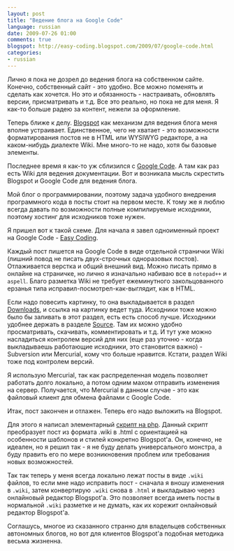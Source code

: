 ```yaml
---
layout: post
title: "Ведение блога на Google Code"
language: russian
date: 2009-07-26 01:00
comments: true
blogspot: http://easy-coding.blogspot.com/2009/07/google-code.html
categories:
- russian
---
```

Лично я пока не дозрел до ведения блога на собственном сайте. Конечно, собственный сайт - это удобно. Все можно поменять и сделать как хочется. Но это и обязанность - настраивать, обновлять версии, присматривать и т.д. Все это реально, но пока не для меня. Я как-то больше радею за контент, нежели за оформление.

Теперь ближе к делу. [Blogspot][] как механизм для ведения блога меня вполне устраивает. Единственное, чего не хватает - это возможности форматирования постов не в HTML или WYSIWYG редакторе, а на каком-нибудь диалекте Wiki. Мне много-то не надо, хотя бы базовые элементы.

[Blogspot]: http://blogspot.com/

Последнее время я как-то уж сблизился с [Google Code][]. А там как раз есть Wiki для ведения документации. Вот и возникала мысль скрестить Blogspot и Google Code для ведения блога.

[Google Code]: http://code.google.com/

Мой блог о программировании, поэтому задача удобного внедрения программного кода в посты стоит на первом месте. К тому же я люблю всегда давать по возможности полные компилируемые исходники, поэтому хостинг для исходников тоже нужен.

Я пришел вот к такой схеме. Для начала я завел одноименный проект на Google Code - [Easy Coding][].

[Easy Coding]: http://code.google.com/p/easy-coding/

Каждый пост пишется на Google Code в виде отдельной странички Wiki (лишний повод не писать двух-строчных одноразовых постов). Отлаживается верстка и общий внешний вид. Можно писать прямо в онлайне на страничке, но лично я изначально набиваю все в `notepad++` и `aspell`. Благо разметка Wiki не требует ежеминутного закольцованного ерзанья типа исправил-посмотрел-как-выглядит, как в HTML.

Если надо повесить картинку, то она выкладывается в раздел [Downloads][], и ссылка на картинку ведет туда. Исходники тоже можно было бы заливать в этот раздел, есть есть способ лучше. Исходники удобнее держать в разделе [Source][]. Там их можно удобно просматривать, скачивать, комментировать и т.д. И тут уже можно насладиться контролем версий для них (еще раз уточню - когда выкладываешь работающие исходники, это становится важно) - Subversion или Mercurial, кому что больше нравится. Кстати, раздел Wiki тоже под контролем версий.

[Downloads]: http://code.google.com/p/easy-coding/downloads/list
[Source]: http://code.google.com/p/easy-coding/source/browse/

Я использую Mercurial, так как распределенная модель позволяет работать долго локально, а потом одним махом отправить изменения на сервер. Получается, что Mercurial в данном случае - это как файловый клиент для обмена файлами с Google Code.

Итак, пост закончен и отлажен. Теперь его надо выложить на Blogspot. 

Для этого я написал элементарный [скрипт на php][wiki2blog]. Данный скрипт преобразует пост из формата .wiki в .html с ориентацией на особенности шаблонов и стилей конкретно Blogspot'а. Он, конечно, не идеален, но я решил так - я не буду делать универсального монстра, а буду править его по мере возникновения проблем или требования новых возможностей.

[wiki2blog]: http://code.google.com/p/easy-coding/source/browse/tools/wiki2blog.php

Так так теперь у меня всегда локально лежат посты в виде `.wiki` файлов, то если мне надо исправить пост - сначала я вношу изменения в `.wiki`, затем конвертирую `.wiki` снова в `.html` и выкладываю через онлайновый редактор Blogspot'а. Это позволяет всегда иметь посты в нормальной `.wiki` разметке и не думать, как их корежит онлайновый редактор Blogspot'а.

Соглашусь, многое из сказанного странно для владельцев собственных автономных блогов, но вот для клиентов Blogspot'а подобная методика весьма жизненна.

